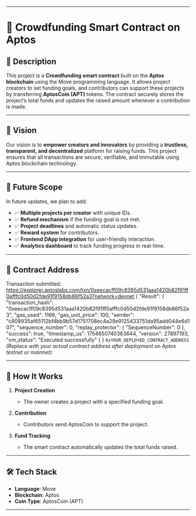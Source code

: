 

---

# 🚀 Crowdfunding Smart Contract on Aptos

## 📌 Description

This project is a **Crowdfunding smart contract** built on the **Aptos blockchain** using the Move programming language.
It allows project creators to set funding goals, and contributors can support these projects by transferring **AptosCoin (APT)** tokens.
The contract securely stores the project’s total funds and updates the raised amount whenever a contribution is made.

---

## 🎯 Vision

Our vision is to **empower creators and innovators** by providing a **trustless, transparent, and decentralized** platform for raising funds.
This project ensures that all transactions are secure, verifiable, and immutable using Aptos blockchain technology.

---

## 🔮 Future Scope

In future updates, we plan to add:

* ✅ **Multiple projects per creator** with unique IDs.
* ✅ **Refund mechanism** if the funding goal is not met.
* ✅ **Project deadlines** and automatic status updates.
* ✅ **Reward system** for contributors.
* ✅ **Frontend DApp integration** for user-friendly interaction.
* ✅ **Analytics dashboard** to track funding progress in real-time.

---

## 📜 Contract Address
Transaction submitted: https://explorer.aptoslabs.com/txn/0xeecacff09c8395d531aaa1420b82f91ff0afffc0d50d2fde91f9158db86f52a3?network=devnet
{
  "Result": {
    "transaction_hash": "0xeecacff09c8395d531aaa1420b82f91ff0afffc0d50d2fde91f9158db86f52a3",
    "gas_used": 1166,
    "gas_unit_price": 100,
    "sender": "c808935af65112bf4bb9b57d1751708ec4a29e9125433751da95add044e6d107",
    "sequence_number": 0,
    "replay_protector": {
      "SequenceNumber": 0
    },
    "success": true,
    "timestamp_us": 1754650740363644,
    "version": 27897193,
    "vm_status": "Executed successfully"
  }
}
`0xYOUR_DEPLOYED_CONTRACT_ADDRESS`
*(Replace with your actual contract address after deployment on Aptos testnet or mainnet)*

---

## 📂 How It Works

1. **Project Creation**

   * The owner creates a project with a specified funding goal.
2. **Contribution**

   * Contributors send AptosCoin to support the project.
3. **Fund Tracking**

   * The smart contract automatically updates the total funds raised.

---

## 🛠 Tech Stack

* **Language**: Move
* **Blockchain**: Aptos
* **Coin Type**: AptosCoin (APT)

---


